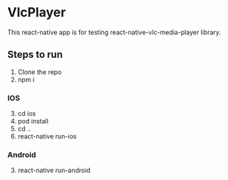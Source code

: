 
# VlcPlayer

This react-native app is for testing react-native-vlc-media-player library.

## Steps to run

1. Clone the repo
2. npm i

### IOS

3. cd ios
4. pod install
5. cd ..
6. react-native run-ios

### Android

3. react-native run-android